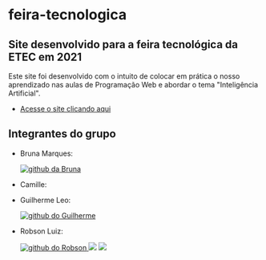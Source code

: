 # feira-tecnologica
## Site desenvolvido para a feira tecnológica da ETEC em 2021
Este site foi desenvolvido com o intuito de colocar em prática o nosso aprendizado nas aulas de Programação Web e abordar o tema "Inteligência Artificial".

 * [Acesse o site clicando aqui](https://guilhermeleodeoliveira.github.io/feira-tecnologica/)

## Integrantes do grupo
* Bruna Marques:

  <a href="https://github.com/BrunaMarques1612"> 
    <img alt="github da Bruna" src="https://img.shields.io/badge/GitHub-100000?style=for-the-badge&logo=github&logoColor=white"/> 
  </a>

* Camille: 

* Guilherme Leo: 
  
  <a href="https://github.com/GuilhermeLeodeOliveira"> 
    <img alt="github do Guilherme" src="https://img.shields.io/badge/GitHub-100000?style=for-the-badge&logo=github&logoColor=white"/> 
  </a>
  
* Robson Luiz: 

  <a href="https://github.com/RobsonLSilva"> 
    <img alt="github do Robson" src="https://img.shields.io/badge/GitHub-100000?style=for-the-badge&logo=github&logoColor=white"/> 
  </a>
  <a href="https://www.linkedin.com/in/robson-lsilva/" target="_blank"><img src="https://img.shields.io/badge/-LinkedIn-%230077B5?style=for-the-badge&logo=linkedin&logoColor=white" target="_blank"></a> 
  <a href = "mailto:robson.lsilva36@gmail.com"><img src="https://img.shields.io/badge/-Gmail-%23333?style=for-the-badge&logo=gmail&logoColor=red&color=ffffff" target="_blank"></a>
